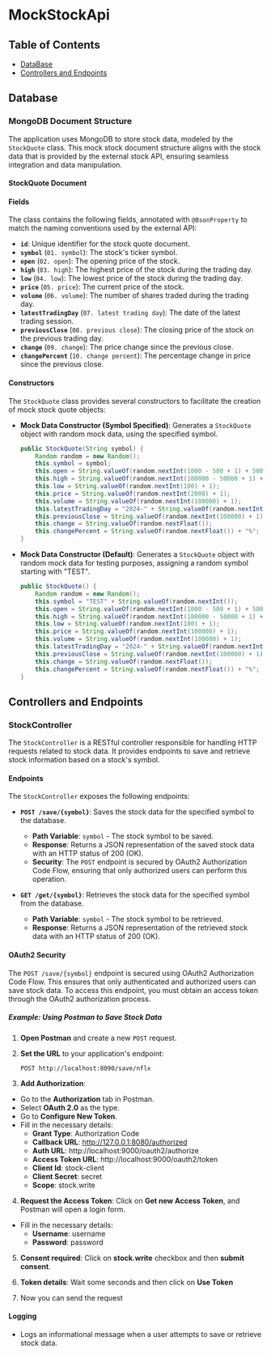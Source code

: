 # MockStockApi

## Table of Contents

- [DataBase](#database)
- [Controllers and Endpoints](#controllers-and-endpoints)

## Database

### MongoDB Document Structure

The application uses MongoDB to store stock data, modeled by the `StockQuote` class. This mock stock document structure aligns with the stock data that is provided by the external stock API, ensuring seamless integration and data manipulation.

#### StockQuote Document

#### Fields

The class contains the following fields, annotated with `@BsonProperty` to match the naming conventions used by the external API:

- **`id`**: Unique identifier for the stock quote document.
- **`symbol`** (`01. symbol`): The stock's ticker symbol.
- **`open`** (`02. open`): The opening price of the stock.
- **`high`** (`03. high`): The highest price of the stock during the trading day.
- **`low`** (`04. low`): The lowest price of the stock during the trading day.
- **`price`** (`05. price`): The current price of the stock.
- **`volume`** (`06. volume`): The number of shares traded during the trading day.
- **`latestTradingDay`** (`07. latest trading day`): The date of the latest trading session.
- **`previousClose`** (`08. previous close`): The closing price of the stock on the previous trading day.
- **`change`** (`09. change`): The price change since the previous close.
- **`changePercent`** (`10. change percent`): The percentage change in price since the previous close.

#### Constructors

The `StockQuote` class provides several constructors to facilitate the creation of mock stock quote objects:

- **Mock Data Constructor (Symbol Specified)**: Generates a `StockQuote` object with random mock data, using the specified symbol.

  ```java
  public StockQuote(String symbol) {
      Random random = new Random();
      this.symbol = symbol;
      this.open = String.valueOf(random.nextInt(1000 - 500 + 1) + 500);
      this.high = String.valueOf(random.nextInt(100000 - 50000 + 1) + 50000);
      this.low = String.valueOf(random.nextInt(100) + 1);
      this.price = String.valueOf(random.nextInt(2000) + 1);
      this.volume = String.valueOf(random.nextInt(100000) + 1);
      this.latestTradingDay = "2024-" + String.valueOf(random.nextInt(11) + 1) + "-" + String.valueOf(random.nextInt(11) + 1);
      this.previousClose = String.valueOf(random.nextInt(100000) + 1);
      this.change = String.valueOf(random.nextFloat());
      this.changePercent = String.valueOf(random.nextFloat()) + "%";
  }
  ```

- **Mock Data Constructor (Default)**: Generates a `StockQuote` object with random mock data for testing purposes, assigning a random symbol starting with "TEST".

  ```java
  public StockQuote() {
      Random random = new Random();
      this.symbol = "TEST" + String.valueOf(random.nextInt());
      this.open = String.valueOf(random.nextInt(1000 - 500 + 1) + 500);
      this.high = String.valueOf(random.nextInt(100000 - 50000 + 1) + 50000);
      this.low = String.valueOf(random.nextInt(100) + 1);
      this.price = String.valueOf(random.nextInt(100000) + 1);
      this.volume = String.valueOf(random.nextInt(100000) + 1);
      this.latestTradingDay = "2024-" + String.valueOf(random.nextInt(11) + 1) + "-" + String.valueOf(random.nextInt(11) + 1);
      this.previousClose = String.valueOf(random.nextInt(100000) + 1);
      this.change = String.valueOf(random.nextFloat());
      this.changePercent = String.valueOf(random.nextFloat()) + "%";
  }
  ```

## Controllers and Endpoints

### StockController

The `StockController` is a RESTful controller responsible for handling HTTP requests related to stock data. It provides endpoints to save and retrieve stock information based on a stock's symbol.

#### Endpoints

The `StockController` exposes the following endpoints:

- **`POST /save/{symbol}`**: Saves the stock data for the specified symbol to the database.

  - **Path Variable**: `symbol` - The stock symbol to be saved.
  - **Response**: Returns a JSON representation of the saved stock data with an HTTP status of 200 (OK).
  - **Security**: The `POST` endpoint is secured by OAuth2 Authorization Code Flow, ensuring that only authorized users can perform this operation.

- **`GET /get/{symbol}`**: Retrieves the stock data for the specified symbol from the database.

  - **Path Variable**: `symbol` - The stock symbol to be retrieved.
  - **Response**: Returns a JSON representation of the retrieved stock data with an HTTP status of 200 (OK).

#### OAuth2 Security

The `POST /save/{symbol}` endpoint is secured using OAuth2 Authorization Code Flow. This ensures that only authenticated and authorized users can save stock data. To access this endpoint, you must obtain an access token through the OAuth2 authorization process.

##### Example: Using Postman to Save Stock Data

1. **Open Postman** and create a new `POST` request.

2. **Set the URL** to your application's endpoint:

   ```
   POST http://localhost:8090/save/nflx
   ```

3. **Add Authorization**:

  - Go to the **Authorization** tab in Postman.
  - Select **OAuth 2.0** as the type.
  - Go to **Configure New Token**.
  - Fill in the necessary details:
    - **Grant Type**: Authorization Code
    - **Callback URL**: http://127.0.0.1:8080/authorized
    - **Auth URL**: http://localhost:9000/oauth2/authorize
    - **Access Token URL**: http://localhost:9000/oauth2/token
    - **Client Id**: stock-client
    - **Client Secret**: secret
    - **Scope**: stock.write
    
4. **Request the Access Token**: Click on **Get new Access Token**, and Postman will open a login form.
- Fill in the necessary details:
    - **Username**: username
    - **Password**: password

5. **Consent required**: Click on **stock.write** checkbox and then **submit consent**.

6. **Token details**: Wait some seconds and then click on **Use Token**

7. Now you can send the request
#### Logging

- Logs an informational message when a user attempts to save or retrieve stock data.


